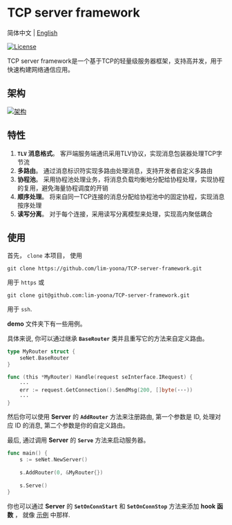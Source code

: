 # TCP server framework
简体中文 | [English](README.md)

[![License](https://img.shields.io/github/license/lim-yoona/Golang-Design-Patterns)](LICENSE)

TCP server framework是一个基于TCP的轻量级服务器框架，支持高并发，用于快速构建网络通信应用。

## 架构

[![架构](https://s11.ax1x.com/2024/02/17/pFJZbS1.md.png)](https://imgse.com/i/pFJZbS1)  

## 特性

1. **`TLV` 消息格式**。 客⼾端服务端通讯采⽤TLV协议，实现消息包装器处理TCP字节流  
2. **多路由**。 通过消息标识符实现多路由处理消息，⽀持开发者⾃定义多路由   
3. **协程池**。 采⽤协程池处理业务，将消息负载均衡地分配给协程处理，实现协程的复⽤，避免海量协程调度的开销  
4. **顺序处理**。 将来⾃同⼀TCP连接的消息分配给协程池中的固定协程，实现消息按序处理  
5. **读写分离**。 对于每个连接，采⽤读写分离模型来处理，实现⾼内聚低耦合  

## 使用

首先， `clone` 本项目， 使用
```shell
git clone https://github.com/lim-yoona/TCP-server-framework.git
```
用于 `https` 或
```shell
git clone git@github.com:lim-yoona/TCP-server-framework.git
```
用于 `ssh`.

**demo** 文件夹下有一些用例。

具体来说, 你可以通过继承 **`BaseRouter`** 类并且重写它的方法来自定义路由。

```go
type MyRouter struct {
	seNet.BaseRouter
}

func (this *MyRouter) Handle(request seInterface.IRequest) {
	···
	err := request.GetConnection().SendMsg(200, []byte(···))
	···
}
```

然后你可以使用 **Server** 的 **`AddRouter`** 方法来注册路由, 第一个参数是 ID, 处理对应 ID 的消息, 第二个参数是你的自定义路由。

最后, 通过调用 **Server** 的 **`Serve`** 方法来启动服务器。

```go
func main() {
	s := seNet.NewServer()
	
	s.AddRouter(0, &MyRouter{})
	
	s.Serve()
}
```

你也可以通过 **Server** 的 **`SetOnConnStart`** 和 **`SetOnConnStop`** 方法来添加 **hook 函数** ， 就像 [示例](https://github.com/lim-yoona/TCP-server-framework/tree/main/demo/v1.0) 中那样.   

